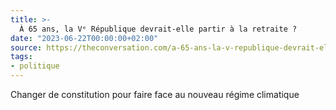 ```yaml
---
title: >-
  À 65 ans, la Vᵉ République devrait-elle partir à la retraite ?
date: "2023-06-22T00:00:00+02:00"
source: https://theconversation.com/a-65-ans-la-v-republique-devrait-elle-partir-a-la-retraite-203431
tags:
- politique
---
```


Changer de constitution pour faire face au nouveau régime climatique
